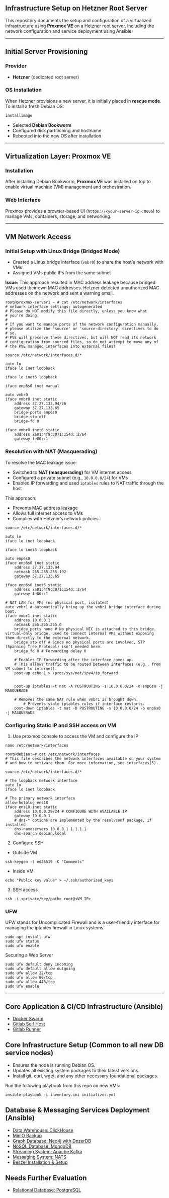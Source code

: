 ## Infrastructure Setup on Hetzner Root Server

This repository documents the setup and configuration of a virtualized infrastructure using **Proxmox VE** on a Hetzner root server, including the network configuration and service deployment using Ansible.

---

## Initial Server Provisioning

### Provider

* **Hetzner** (dedicated root server)

### OS Installation

When Hetzner provisions a new server, it is initially placed in **rescue mode**. To install a fresh Debian OS:

```bash
installimage
```

* Selected **Debian Bookworm**
* Configured disk partitioning and hostname
* Rebooted into the new OS after installation

---

## Virtualization Layer: Proxmox VE

### Installation

After installing Debian Bookworm, **Proxmox VE** was installed on top to enable virtual machine (VM) management and orchestration.

### Web Interface

Proxmox provides a browser-based UI (`https://<your-server-ip>:8006`) to manage VMs, containers, storage, and networking.

---

## VM Network Access

### Initial Setup with Linux Bridge (Bridged Mode)

* Created a Linux bridge interface (`vmbr0`) to share the host's network with VMs
* Assigned VMs public IPs from the same subnet

**Issue:**
This approach resulted in MAC address leakage because bridged VMs used their own MAC addresses. Hetzner detected unauthorized MAC addresses on the network and sent a warning email.

```
root@proxmox-server1 ~ # cat /etc/network/interfaces
# network interface settings; autogenerated
# Please do NOT modify this file directly, unless you know what
# you're doing.
#
# If you want to manage parts of the network configuration manually,
# please utilize the 'source' or 'source-directory' directives to do
# so.
# PVE will preserve these directives, but will NOT read its network
# configuration from sourced files, so do not attempt to move any of
# the PVE managed interfaces into external files!

source /etc/network/interfaces.d/*

auto lo
iface lo inet loopback

iface lo inet6 loopback

iface enp6s0 inet manual

auto vmbr0
iface vmbr0 inet static
	address 37.27.133.94/26
	gateway 37.27.133.65
	bridge-ports enp6s0
	bridge-stp off
	bridge-fd 0

iface vmbr0 inet6 static
	address 2a01:4f9:3071:154d::2/64
	gateway fe80::1
```

### Resolution with NAT (Masquerading)

To resolve the MAC leakage issue:

* Switched to **NAT (masquerading)** for VM internet access
* Configured a private subnet (e.g., `10.0.0.0/24`) for VMs
* Enabled IP forwarding and used `iptables` rules to NAT traffic through the host

This approach:

* Prevents MAC address leakage
* Allows full internet access to VMs
* Complies with Hetzner’s network policies

```
source /etc/network/interfaces.d/*

auto lo
iface lo inet loopback

iface lo inet6 loopback

auto enp6s0
iface enp6s0 inet static
    address 37.27.133.94
    netmask 255.255.255.192
    gateway 37.27.133.65

iface enp6s0 inet6 static
    address 2a01:4f9:3071:154d::2/64
    gateway fe80::1

# NAT LAN for VMs (no physical port, isolated)
auto vmbr1 # automatically bring up the vmbr1 bridge interface during boot. 
iface vmbr1 inet static
    address 10.0.0.1
    netmask 255.255.255.0
    bridge_ports none # No physical NIC is attached to this bridge. virtual-only bridge, used to connect internal VMs without exposing them directly to the external network.
    bridge_stp off # Since no physical ports are involved, STP (Spanning Tree Protocol) isn't needed here.
    bridge_fd 0 # Forwarding delay 0
    
    # Enables IP forwarding after the interface comes up.
    # This allows traffic to be routed between interfaces (e.g., from VM subnet to internet).
    post-up echo 1 > /proc/sys/net/ipv4/ip_forward
    
    
    post-up iptables -t nat -A POSTROUTING -s 10.0.0.0/24 -o enp6s0 -j MASQUERADE
    
    # Removes the same NAT rule when vmbr1 is brought down.
		# Prevents stale iptables rules if interface restarts.
    post-down iptables -t nat -D POSTROUTING -s 10.0.0.0/24 -o enp6s0 -j MASQUERADE
```

### Configuring Static IP and SSH access on VM

1. Use proxmox console to access the VM and configure the IP
```
nano /etc/network/interfaces
```
```
root@debian:~# cat /etc/network/interfaces
# This file describes the network interfaces available on your system
# and how to activate them. For more information, see interfaces(5).

source /etc/network/interfaces.d/*

# The loopback network interface
auto lo
iface lo inet loopback

# The primary network interface
allow-hotplug ens18
iface ens18 inet static
	address 10.0.0.29/24 # CONFIGURE WITH AVAILABLE IP
	gateway 10.0.0.1
	# dns-* options are implemented by the resolvconf package, if installed
	dns-nameservers 10.0.0.1 1.1.1.1
	dns-search debian.local
```

2. Configure SSH
* Outside VM
```
ssh-keygen -t ed25519 -C "Comments"
```

* Inside VM
```
echo "Public key value" > ~/.ssh/authorized_keys
```

3. SSH access
```
ssh -i <private/key/path> root@<VM_IP>
```

### UFW
UFW stands for Uncomplicated Firewall and is a user-friendly interface for managing the iptables firewall in Linux systems.

```
sudo apt install ufw
sudo ufw status
sudo ufw enable
```

Securing a Web Server
```
sudo ufw default deny incoming
sudo ufw default allow outgoing
sudo ufw allow 22/tcp
sudo ufw allow 80/tcp
sudo ufw allow 443/tcp
sudo ufw enable
```

---
## Core Application & CI/CD Infrastructure (Ansible)

 * [Docker Swarm](https://github.com/axel-karki/docker-swarm-ansible)
 * [Gitlab Self Host](https://github.com/axel-karki/gitlab-self-host)
 * [Gitlab Runner](https://github.com/axel-karki/gitlab-runner)

## Core Infrastructure Setup (Common to all new DB service nodes)
 * Ensures the node is running Debian OS.
 * Updates all existing system packages to their latest versions.
 * Install git, curl, wget, and any other necessary foundational packages.

Run the following playbook from this repo on new VMs:
   ```
   ansible-playbook -i inventory.ini initializer.yml
   ```

## Database & Messaging Services Deployment (Ansible)

 * [Data Warehouse: ClickHouse](https://github.com/axel-karki/clickhouse-ansible)
 * [MinIO Backup](https://github.com/axel-karki/minio-ansible)
 * [Graph Database: Neo4j with DozerDB](https://github.com/axel-karki/neo4j-dozer-ansible)
 * [NoSQL Database: MongoDB](https://github.com/axel-karki/ansible-mongo)
 * [Streaming System: Apache Kafka](https://github.com/axel-karki/kafka-ansible)
 * [Messaging System: NATS](https://github.com/axel-karki/nats-server-ansible)
 * [Beszel Installation & Setup](https://github.com/axel-karki/beszel-ansible)

## Needs Further Evaluation
 * [Relational Database: PostgreSQL](https://github.com/axel-karki/ansible-postgres)

